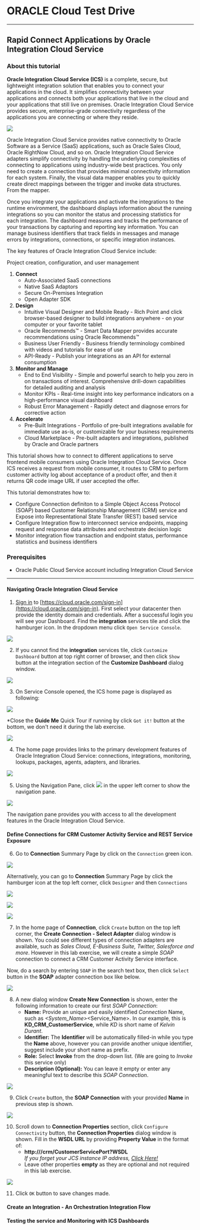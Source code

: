# ORACLE Cloud Test Drive #
-----
## Rapid Connect Applications by Oracle Integration Cloud Service ##

### About this tutorial ###
**Oracle Integration Cloud Service (ICS)** is a complete, secure, but lightweight integration solution that enables you to connect your applications in the cloud. It simplifies connectivity between your applications and connects both your applications that live in the cloud and your applications that still live on premises. Oracle Integration Cloud Service provides secure, enterprise-grade connectivity regardless of the applications you are connecting or where they reside.

![](images/00/00.ics.png)

Oracle Integration Cloud Service provides native connectivity to Oracle Software as a Service (SaaS) applications, such as Oracle Sales Cloud, Oracle RightNow Cloud, and so on. Oracle Integration Cloud Service adapters simplify connectivity by handling the underlying complexities of connecting to applications using industry-wide best practices. You only need to create a connection that provides minimal connectivity information for each system. Finally, the visual data mapper enables you to quickly create direct mappings between the trigger and invoke data structures. From the mapper.

Once you integrate your applications and activate the integrations to the runtime environment, the dashboard displays information about the running integrations so you can monitor the status and processing statistics for each integration. The dashboard measures and tracks the performance of your transactions by capturing and reporting key information. You can manage business identifiers that track fields in messages and manage errors by integrations, connections, or specific integration instances.

The key features of Oracle Integration Cloud Service include:

Project creation, configuration, and user management

1. **Connect**
    - Auto-Associated SaaS connections
	- Native SaaS Adaptors
	- Secure On-Premises Integration
	- Open Adapter SDK
2. **Design**
    - Intuitive Visual Designer and Mobile Ready - Rich Point and click browser-based designer to build integrations anywhere - on your computer or your favorite tablet
    - Oracle Recommends™ - Smart Data Mapper provides accurate recommendations using Oracle Recommends™
    - Business User Friendly - Business friendly terminology combined with videos and tutorials for ease of use
    - API-Ready - Publish your integrations as an API for external consumption
3. **Monitor and Manage**
    - End to End Visibility - Simple and powerful search to help you zero in on transactions of interest. Comprehensive drill-down capabilities for detailed auditing and analysis
    - Monitor KPIs - Real-time insight into key performance indicators on a high-performance visual dashboard
    - Robust Error Management - Rapidly detect and diagnose errors for corrective action
4. **Accelerate**
    - Pre-Built Integrations - Portfolio of pre-built integrations available for immediate use as-is, or customizable for your business requirements
    - Cloud Marketplace - Pre-built adapters and integrations, published by Oracle and Oracle partners

This tutorial shows how to connect to different applications to serve frontend mobile consumers using Oracle Integration Cloud Service. Once ICS receives a request from mobile consumer, it routes to CRM to perform customer activity log about acceptance of a product offer, and then it returns QR code image URL if user accepted the offer.

This tutorial demonstrates how to:

- Configure Connection definiton to a Simple Object Access Protocol (SOAP) based Customer Relationship Management (CRM) service and Expose into Representational State Transfer (REST) based service
- Configure Integration flow to interconnect service endpoints, mapping request and response data attributes and orchestrate decision logic
- Monitor integration flow transaction and endpoint status, performance statistics and business identifiers

### Prerequisites ###

- Oracle Public Cloud Service account including Integration Cloud Service

----

#### Navigating Oracle Integration Cloud Service ####

1. [Sign in](sign.in.to.oracle.cloud.md) to [https://cloud.oracle.com/sign-in](https://cloud.oracle.com/sign-in). First select your datacenter then provide the identity domain and credentials. After a successful login you will see your Dashboard. Find the **integration** services tile and click the hamburger icon. In the dropdown menu click `Open Service Console`.

![](images/00/01.dashboard.png)

2. If you cannot find the **integration** services tile, click `Customize Dashboard` button at top right corner of browser, and then click `Show` button at the integration section of the **Customize Dashboard** dialog window.

![](images/00/02.dashboard.png)

3. On Service Console opened, the ICS home page is displayed as following:

![](images/00/03.home.png)

  \*Close the **Guide Me** Quick Tour if running by click `Got it!` button at the bottom, we don't need it during the lab exercise.

![](images/00/04.ics_overlays.png)

4. The home page provides links to the primary development features of Oracle Integration Cloud Service: connections, integrations, monitoring, lookups, packages, agents, adapters, and libraries.

![](images/00/05.ics_designer_portal.png)

5. Using the Navigation Pane, click ![](images/00/06.main_hamburger.png) in the upper left corner to show the navigation pane.

![](07.navigation_pane.png)

The navigation pane provides you with access to all the development features in the Oracle Integration Cloud Service.


#### Define Connections for CRM Customer Activity Service and REST Service Exposure ####

6. Go to **Connection** Summary Page by click on the `Connection` green icon.

![](images/00/08.home_conn.png)

Alternatively, you can go to **Connection** Summary Page by click the hamburger icon at the top left corner, click `Designer` and then `Connections`

![](images/00/09.home_hamburger.png)

![](images/00/10.home_hamburger_designer.png)

![](images/00/11.home_hamburger_connections.png)

7. In the home page of **Connection**, click `Create` button on the top left corner, the **Create Connection - Select Adapter** dialog window is shown.
You could see different types of connection adapters are available, such as *Sales Cloud, E-Business Suite, Twitter, Salesforce and more*. However in this lab exercise, we will create a simple *SOAP* connection to connect a CRM Customer Activity Service interface.

Now, do a search by entering `SOAP` in the search text box, then click `Select` button in the **SOAP** adapter connection box like below.

![](images/00/12.connection_create.png)

8. A new dialog window **Create New Connection** is shown, enter the following information to create our first *SOAP Connection*:
    * **Name:** Provide an unique and easily identified *Connection* Name, such as <Your Short Name>_<System_Name>_<Service_Name>. In our example, this is **KD_CRM_CustomerService**, while *KD* is short name of *Kelvin Durant*.
	* **Identifier:** The **Identifier** will be automatically filled-in while you type the **Name** above, however you can provide another unique identifier, suggest include your short name as prefix.
	* **Role:** Select **Invoke** from the drop-down list. (We are going to *Invoke* this service only)
	* **Description (Optional):** You can leave it empty or enter any meaningful text to describe this *SOAP Connection*.

![](images/00/13.connection_new.png)

9. Click `Create` button, the **SOAP Connection** with your provided **Name** in previous step is shown.

![](images/00/14.connection_initial.png)

10. Scroll down to **Connection Properties** section, click `Configure Connectivity` button, the **Connection Properties** dialog window is shown. Fill in the **WSDL URL** by providing **Property Value** in the format of:
    * **http://<Your Java Cloud Service Instance IP Address>/crm/CustomerServicePort?WSDL**  
	*If you forget your JCS instance IP address, [Click Here!](../Java%20%Apps/java.cloud.md)*
	* Leave other properties **empty** as they are optional and not required in this lab exercise.
	
![](images/00/15.connection_properties.png)

11. Click `OK` button to save changes made.

 

#### Create an Integration - An Orchestration Integration Flow ####



#### Testing the service and Monitoring with ICS Dashboards ####


